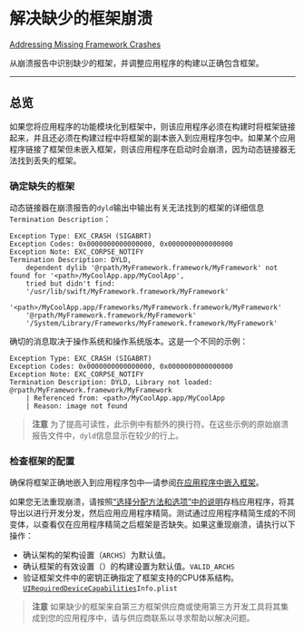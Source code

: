 # 解决缺少的框架崩溃

[Addressing Missing Framework Crashes](https://developer.apple.com/documentation/xcode/diagnosing_issues_using_crash_reports_and_device_logs/identifying_the_cause_of_common_crashes/addressing_missing_framework_crashes)

从崩溃报告中识别缺少的框架，并调整应用程序的构建以正确包含框架。

---

## 总览

如果您将应用程序的功能模块化到框架中，则该应用程序必须在构建时将框架链接起来，并且还必须在构建过程中将框架的副本嵌入到应用程序包中。如果某个应用程序链接了框架但未嵌入框架，则该应用程序在启动时会崩溃，因为动态链接器无法找到丢失的框架。

### 确定缺失的框架

动态链接器在崩溃报告的`dyld`输出中输出有关无法找到的框架的详细信息`Termination Description`：

```
Exception Type: EXC_CRASH (SIGABRT)
Exception Codes: 0x0000000000000000, 0x0000000000000000
Exception Note: EXC_CORPSE_NOTIFY
Termination Description: DYLD, 
    dependent dylib '@rpath/MyFramework.framework/MyFramework' not found for '<path>/MyCoolApp.app/MyCoolApp',
    tried but didn't find: 
    '/usr/lib/swift/MyFramework.framework/MyFramework' 
    '<path>/MyCoolApp.app/Frameworks/MyFramework.framework/MyFramework' 
    '@rpath/MyFramework.framework/MyFramework' 
    '/System/Library/Frameworks/MyFramework.framework/MyFramework'
```

确切的消息取决于操作系统和操作系统版本。这是一个不同的示例：

```
Exception Type: EXC_CRASH (SIGABRT)
Exception Codes: 0x0000000000000000, 0x0000000000000000
Exception Note: EXC_CORPSE_NOTIFY
Termination Description: DYLD, Library not loaded: @rpath/MyFramework.framework/MyFramework 
    | Referenced from: <path>/MyCoolApp.app/MyCoolApp 
    | Reason: image not found
```

> **注意**
> 为了提高可读性，此示例中有额外的换行符。在这些示例的原始崩溃报告文件中，`dyld`信息显示在较少的行上。

### 检查框架的配置

确保将框架正确地嵌入到应用程序包中—请参阅[在应用程序中嵌入框架](https://developer.apple.com/library/archive/technotes/tn2435/_index.html#//apple_ref/doc/uid/DTS40017543)。

如果您无法重现崩溃，请按照[“选择分配方法和选项”中的说明](https://developer.apple.com/documentation/xcode/distributing_your_app_for_beta_testing_and_releases#3405658)存档应用程序，将其导出以进行开发分发，然后应用应用程序精简。测试通过应用程序精简生成的不同变体，以查看仅在应用程序精简之后框架是否缺失。如果这重现崩溃，请执行以下操作：

- 确认架构的架构设置（`ARCHS`）为默认值。
- 确认框架的有效设置（）的构建设置为默认值。`VALID_ARCHS`
- 验证框架文件中的密钥正确指定了框架支持的CPU体系结构。[`UIRequiredDeviceCapabilities`](https://developer.apple.com/documentation/bundleresources/information_property_list/uirequireddevicecapabilities)`Info.plist`

> **注意**
> 如果缺少的框架来自第三方框架供应商或使用第三方开发工具将其集成到您的应用程序中，请与供应商联系以寻求帮助以解决问题。